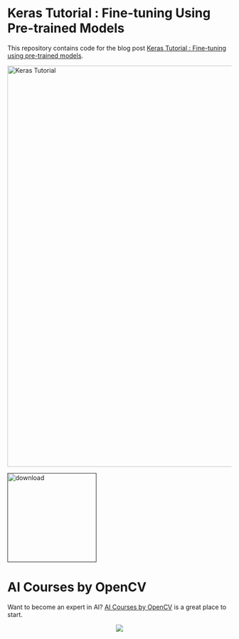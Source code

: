 
# Keras Tutorial : Fine-tuning Using Pre-trained Models

This repository contains code for the blog post [Keras Tutorial : Fine-tuning using pre-trained models](https://www.learnopencv.com/keras-tutorial-fine-tuning-using-pre-trained-models/).

<img src="https://learnopencv.com/wp-content/uploads/2018/01/keras-ft-result.jpg" alt="Keras Tutorial" width=900>

[<img src="https://learnopencv.com/wp-content/uploads/2022/07/download-button-e1657285155454.png" alt="download" width="200">]()


# AI Courses by OpenCV

Want to become an expert in AI? [AI Courses by OpenCV](https://opencv.org/courses/) is a great place to start. 

<a href="https://opencv.org/courses/">
<p align="center"> 
<img src="https://www.learnopencv.com/wp-content/uploads/2020/04/AI-Courses-By-OpenCV-Github.png">
</p>
</a>
